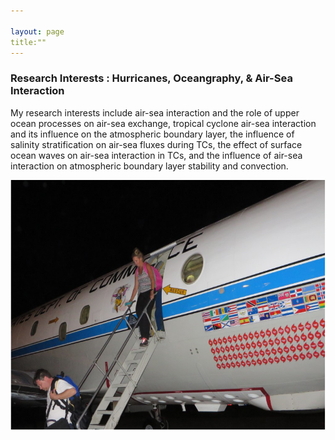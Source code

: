 ```yaml
---

layout: page
title:""
---
```


### Research Interests : Hurricanes, Oceangraphy, & Air-Sea Interaction

My research interests include air-sea interaction and the role of upper ocean processes on air-sea exchange, tropical cyclone air-sea interaction and its influence on the atmospheric boundary layer, the influence of salinity stratification on air-sea fluxes during TCs, the effect of surface ocean waves on air-sea interaction in TCs, and the influence of air-sea interaction on atmospheric boundary layer stability and convection.


  <p style="text-align:center;">
  <img src="img/airplane.png" width="600" height="400"> 
</p>


